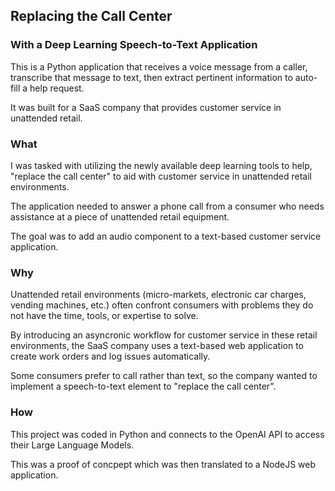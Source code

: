 ## Replacing the Call Center

### With a Deep Learning Speech-to-Text Application

This is a Python application that receives a voice message from a caller, transcribe that message to text, then extract pertinent information to auto-fill a help request.

It was built for a SaaS company that provides customer service in unattended retail.

### What

I was tasked with utilizing the newly available deep learning tools to help, "replace the call center" to aid with customer service in unattended retail environments.

The application needed to answer a phone call from a consumer who needs assistance at a piece of unattended retail equipment.

The goal was to add an audio component to a text-based customer service application.

### Why

Unattended retail environments (micro-markets, electronic car charges, vending machines, etc.) often confront consumers with problems they do not have the time, tools, or expertise to solve. 

By introducing an asyncronic workflow for customer service in these retail environments, the SaaS company uses a text-based web application to create work orders and log issues automatically.

Some consumers prefer to call rather than text, so the company wanted to implement a speech-to-text element to "replace the call center".

### How

This project was coded in Python and connects to the OpenAI API to access their Large Language Models.

This was a proof of concpept which was then translated to a NodeJS web application.
